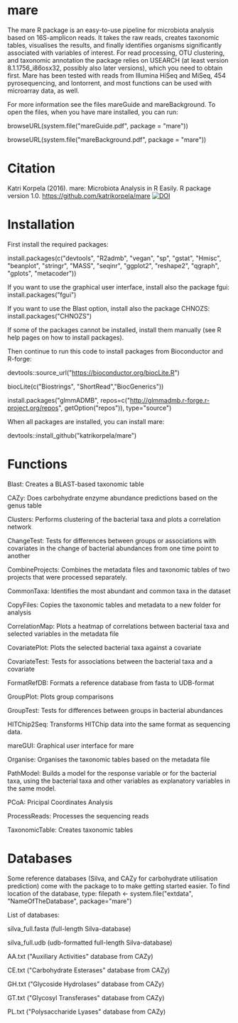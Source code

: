 # mare

The mare R package is an easy-to-use pipeline for microbiota analysis based on 16S-amplicon reads. It takes the raw reads, creates taxonomic tables, visualises the results, and finally identifies organisms significantly associated with variables of interest. For read processing, OTU clustering, and taxonomic annotation the package relies on USEARCH (at least version 8.1.1756_i86osx32, possibly also later versions), which you need to obtain first. Mare has been tested with reads from Illumina HiSeq and MiSeq, 454 pyrosequencing, and Iontorrent, and most functions can be used with microarray data, as well.

For more information see the files mareGuide and mareBackground. To open the files, when you have mare installed, you can run: 

browseURL(system.file("mareGuide.pdf", package = "mare"))

browseURL(system.file("mareBackground.pdf", package = "mare"))

# Citation

Katri Korpela (2016). mare: Microbiota Analysis in R Easily. R package version 1.0. https://github.com/katrikorpela/mare
[![DOI](https://zenodo.org/badge/21622/katrikorpela/mare.svg)](https://zenodo.org/badge/latestdoi/21622/katrikorpela/mare)


# Installation

First install the required packages:

install.packages(c("devtools", "R2admb", "vegan", "sp", "gstat", "Hmisc", "beanplot", "stringr", "MASS", "seqinr", "ggplot2", "reshape2", "qgraph", "gplots", "metacoder"))

If you want to use the graphical user interface, install also the package fgui:
install.packages("fgui")

If you want to use the Blast option, install also the package CHNOZS:
install.packages("CHNOZS")

If some of the packages cannot be installed, install them manually (see R help pages on how to install packages). 

Then continue to run this code to install packages from Bioconductor and R-forge:

devtools::source_url("https://bioconductor.org/biocLite.R")

biocLite(c("Biostrings", "ShortRead","BiocGenerics"))

install.packages("glmmADMB", repos=c("http://glmmadmb.r-forge.r-project.org/repos", getOption("repos")), type="source")

When all packages are installed, you can install mare:

devtools::install_github("katrikorpela/mare")



# Functions

Blast: Creates a BLAST-based taxonomic table

CAZy: Does carbohydrate enzyme abundance predictions based on the genus table

Clusters: Performs clustering of the bacterial taxa and plots a correlation network

ChangeTest: Tests for differences between groups or associations with covariates in the change of bacterial abundances from one time point to another

CombineProjects: Combines the metadata files and taxonomic tables of two projects that were processed separately.

CommonTaxa: Identifies the most abundant and common taxa in the dataset

CopyFiles: Copies the taxonomic tables and metadata to a new folder for analysis

CorrelationMap: Plots a heatmap of correlations between bacterial taxa and selected variables in the metadata file

CovariatePlot: Plots the selected bacterial taxa against a covariate

CovariateTest: Tests for associations between the bacterial taxa and a covariate

FormatRefDB: Formats a reference database from fasta to UDB-format

GroupPlot: Plots group comparisons

GroupTest: Tests for differences between groups in bacterial abundances

HITChip2Seq: Transforms HITChip data into the same format as sequencing data.

mareGUI: Graphical user interface for mare

Organise: Organises the taxonomic tables based on the metadata file

PathModel: Builds a model for the response variable or for the bacterial taxa, using the bacterial taxa and other variables as explanatory variables in the same model.

PCoA: Pricipal Coordinates Analysis

ProcessReads: Processes the sequencing reads

TaxonomicTable: Creates taxonomic tables

# Databases

Some reference databases (Silva, and CAZy for carbohydrate utilisation prediction) come with the package to to make getting started easier. To find location of the database, type:
filepath <- system.file("extdata", "NameOfTheDatabase", package="mare")

List of databases:

silva_full.fasta (full-length Silva-database)

silva_full.udb (udb-formatted full-length Silva-database)

AA.txt ("Auxiliary Activities" database from CAZy)

CE.txt ("Carbohydrate Esterases" database from CAZy)

GH.txt ("Glycoside Hydrolases" database from CAZy)

GT.txt ("Glycosyl Transferases" database from CAZy)

PL.txt ("Polysaccharide Lyases" database from CAZy)

